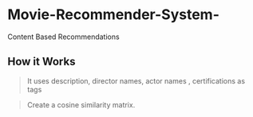 # Movie-Recommender-System-
Content Based Recommendations

## How it Works

> It uses description, director names, actor names , certifications as tags

> Create a cosine similarity matrix.
